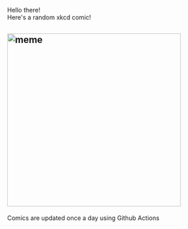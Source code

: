 Hello there! <br>Here's a random xkcd comic!<br>
## <img src="https://imgs.xkcd.com/comics/conference_question.png" alt="meme" width="400"/><br>
Comics are updated once a day using Github Actions